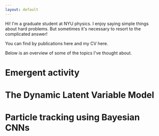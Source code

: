 ```yaml
---
layout: default
---
```


Hi! I'm a graduate student at NYU physics. I enjoy saying simple things about hard problems. But sometimes it's necessary to resort to the complicated answer!

You can find by publications here and my CV here.

Below is an overview of some of the topics I've thought about.

# Emergent activity


# The Dynamic Latent Variable Model


# Particle tracking using Bayesian CNNs




